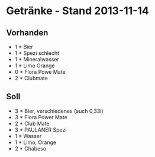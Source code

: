 # Getränke - Stand 2013-11-14

## Vorhanden

  * 1 * Bier
  * 1 * Spezi schlecht
  * 1 * Mineralwasser
  * 1 * Limo Orange
  * 0 * Flora Powe Mate
  * 2 * Clubmate
 
## Soll
  * 3 * Bier, verschiedenes (auch 0,33l)
  * 3 * Flora Power Mate
  * 2 * Club Mate
  * 3 * PAULANER Spezi
  * 1 * Wasser
  * 1 * Limo, Orange
  * 2 * Chabeso
